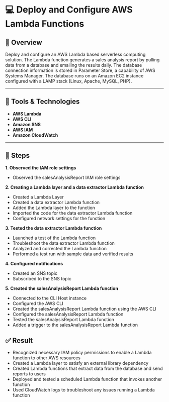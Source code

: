 # 💻 Deploy and Configure AWS Lambda Functions

## 📝 Overview
Deploy and configure an AWS Lambda based serverless computing solution. The Lambda function generates a sales analysis report by pulling data from a database and emailing the results daily. The database connection information is stored in Parameter Store, a capability of AWS Systems Manager. The database runs on an Amazon EC2 instance configured with a LAMP stack (Linux, Apache, MySQL, PHP).

---

## 🔧 Tools & Technologies
* **AWS Lambda**
* **AWS CLI**
* **Amazon SNS** 
* **AWS IAM**
* **Amazon CloudWatch**
  
---

## 🚀 Steps
**1. Observed the IAM role settings**
* Observed the salesAnalysisReport IAM role settings

**2. Creating a Lambda layer and a data extractor Lambda function**
* Created a Lambda Layer
* Created a data extractor Lambda function
* Added the Lambda layer to the function
* Imported the code for the data extractor Lambda function
* Configured network settings for the function

**3. Tested the data extractor Lambda function**
* Launched a test of the Lambda function
* Troubleshoot the data extractor Lambda function
* Analyzed and corrected the Lambda function
* Performed a test run with sample data and verified results

**4. Configured notifications**
* Created an SNS topic
* Subscribed to the SNS topic

**5. Created the salesAnalysisReport Lambda function**
* Connected to the CLI Host instance
* Configured the AWS CLI
* Created the salesAnalysisReport Lambda function using the AWS CLI
* Configured the salesAnalysisReport Lambda function
* Tested the salesAnalysisReport Lambda function
* Added a trigger to the salesAnalysisReport Lambda function

## ✅ Result 
* Recognized necessary IAM policy permissions to enable a Lambda function to other AWS resources
* Created a Lambda layer to satisfy an external library dependency
* Created Lambda functions that extract data from the database and send reports to users
* Deployed and tested a scheduled Lambda function that invokes another function
* Used CloudWatch logs to troubleshoot any issues running a Lambda function
